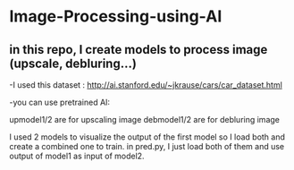 # Image-Processing-using-AI
in this repo, I create models to process image (upscale, debluring...)
--
-I used this dataset : http://ai.stanford.edu/~jkrause/cars/car_dataset.html

-you can use pretrained AI: 

upmodel1/2 are for upscaling image
debmodel1/2 are for debluring image

I used 2 models to visualize the output of the first model so I load both and create a combined one to train.
in pred.py, I just load both of them and use output of model1 as input of model2.
